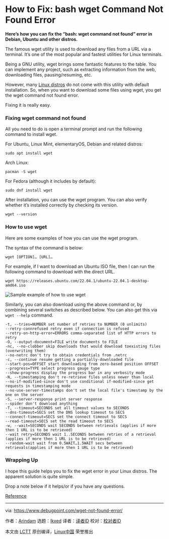 [#]: subject: "How to Fix: bash wget Command Not Found Error"
[#]: via: "https://www.debugpoint.com/wget-not-found-error/"
[#]: author: "Arindam https://www.debugpoint.com/author/admin1/"
[#]: collector: "lkxed"
[#]: translator: "geekpi"
[#]: reviewer: " "
[#]: publisher: " "
[#]: url: " "

How to Fix: bash wget Command Not Found Error
======

**Here’s how you can fix the “bash: wget command not found” error in Debian, Ubuntu and other distros.**

The famous wget utility is used to download any files from a URL via a terminal. It’s one of the most popular and fastest utilities for Linux terminals.

Being a GNU utility, wget brings some fantastic features to the table. You can implement any project, such as extracting information from the web, downloading files, pausing/resuming, etc.

However, many [Linux distros][1] do not come with this utility with default installation. So, when you want to download some files using wget, you get the wget command not found error.

Fixing it is really easy.

### Fixing wget command not found

All you need to do is open a terminal prompt and run the following command to install wget.

For Ubuntu, Linux Mint, elementaryOS, Debian and related distros:

```
sudo apt install wget
```

Arch Linux:

```
pacman -S wget
```

For Fedora (although it includes by default):

```
sudo dnf install wget
```

After installation, you can use the wget program. You can also verify whether it’s installed correctly by checking its version.

```
wget --version
```

### How to use wget

Here are some examples of how you can use the wget program.

The syntax of the command is below:

```
wget [OPTION]… [URL]…
```

For example, if I want to download an Ubuntu ISO file, then I can run the following command to download with the direct URL.

```
wget https://releases.ubuntu.com/22.04.1/ubuntu-22.04.1-desktop-amd64.iso
```

![Sample example of how to use wget][2]

Similarly, you can also download using the above command or, by combining several switches as described below. You can also get this via `wget --help` command.

```
-t, --tries=NUMBER set number of retries to NUMBER (0 unlimits)
--retry-connrefused retry even if connection is refused
--retry-on-http-error=ERRORS comma-separated list of HTTP errors to retry
-O, --output-document=FILE write documents to FILE
-nc, --no-clobber skip downloads that would download toexisting files (overwriting them)
--no-netrc don't try to obtain credentials from .netrc
-c, --continue resume getting a partially-downloaded file
--start-pos=OFFSET start downloading from zero-based position OFFSET
--progress=TYPE select progress gauge type
--show-progress display the progress bar in any verbosity mode
-N, --timestamping don't re-retrieve files unless newer than local
--no-if-modified-since don't use conditional if-modified-since get requests in timestamping mode
--no-use-server-timestamps don't set the local file's timestamp by the one on the server
-S, --server-response print server response
--spider don't download anything
-T, --timeout=SECONDS set all timeout values to SECONDS
--dns-timeout=SECS set the DNS lookup timeout to SECS
--connect-timeout=SECS set the connect timeout to SECS
--read-timeout=SECS set the read timeout to SECS
-w, --wait=SECONDS wait SECONDS between retrievals (applies if more then 1 URL is to be retrieved)
--wait retry=SECONDS wait 1..SECONDS between retries of a retrieval (applies if more then 1 URL is to be retrieved)
--random-wait wait from 0.5WAIT…1.5WAIT secs between retrievals(applies if more then 1 URL is to be retrieved)
```

### Wrapping Up

I hope this guide helps you to fix the wget error in your Linux distros. The apparent solution is quite simple.

Drop a note below if it helps/or if you have any questions.

[Reference][3]

--------------------------------------------------------------------------------

via: https://www.debugpoint.com/wget-not-found-error/

作者：[Arindam][a]
选题：[lkxed][b]
译者：[译者ID](https://github.com/译者ID)
校对：[校对者ID](https://github.com/校对者ID)

本文由 [LCTT](https://github.com/LCTT/TranslateProject) 原创编译，[Linux中国](https://linux.cn/) 荣誉推出

[a]: https://www.debugpoint.com/author/admin1/
[b]: https://github.com/lkxed
[1]: https://www.debugpoint.com/category/distributions
[2]: https://www.debugpoint.com/wp-content/uploads/2022/09/Sample-example-of-how-to-use-wget.jpg
[3]: https://www.gnu.org/software/wget/

